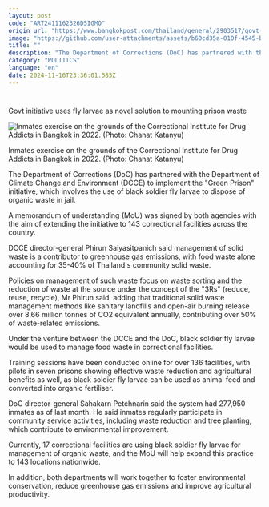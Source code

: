```yaml
---
layout: post
code: "ART2411162326D5IGMO"
origin_url: "https://www.bangkokpost.com/thailand/general/2903517/govt-initiative-uses-fly-larvae-as-novel-solution-to-mounting-prison-waste"
image: "https://github.com/user-attachments/assets/b60cd35a-010f-4545-b5d3-6eb7d58f74bc"
title: ""
description: "The Department of Corrections (DoC) has partnered with the Department of Climate Change and Environment (DCCE) to implement the \"Green Prison\" initiative, which involves the use of black soldier fly larvae to dispose of organic waste in jail."
category: "POLITICS"
language: "en"
date: 2024-11-16T23:36:01.585Z
---
```


# 

Govt initiative uses fly larvae as novel solution to mounting prison waste

![Inmates exercise on the grounds of the Correctional Institute for Drug Addicts in Bangkok in 2022. (Photo: Chanat Katanyu)](https://github.com/user-attachments/assets/139840d0-8c85-49b3-8f96-67be3466c153)

Inmates exercise on the grounds of the Correctional Institute for Drug Addicts in Bangkok in 2022. (Photo: Chanat Katanyu)

The Department of Corrections (DoC) has partnered with the Department of Climate Change and Environment (DCCE) to implement the "Green Prison" initiative, which involves the use of black soldier fly larvae to dispose of organic waste in jail.

A memorandum of understanding (MoU) was signed by both agencies with the aim of extending the initiative to 143 correctional facilities across the country.

DCCE director-general Phirun Saiyasitpanich said management of solid waste is a contributor to greenhouse gas emissions, with food waste alone accounting for 35-40% of Thailand's community solid waste.

Policies on management of such waste focus on waste sorting and the reduction of waste at the source under the concept of the "3Rs" (reduce, reuse, recycle), Mr Phirun said, adding that traditional solid waste management methods like sanitary landfills and open-air burning release over 8.66 million tonnes of CO2 equivalent annually, contributing over 50% of waste-related emissions.

Under the venture between the DCCE and the DoC, black soldier fly larvae would be used to manage food waste in correctional facilities.

Training sessions have been conducted online for over 136 facilities, with pilots in seven prisons showing effective waste reduction and agricultural benefits as well, as black soldier fly larvae can be used as animal feed and converted into organic fertiliser.

DoC director-general Sahakarn Petchnarin said the system had 277,950 inmates as of last month. He said inmates regularly participate in community service activities, including waste reduction and tree planting, which contribute to environmental improvement.

Currently, 17 correctional facilities are using black soldier fly larvae for management of organic waste, and the MoU will help expand this practice to 143 locations nationwide.

In addition, both departments will work together to foster environmental conservation, reduce greenhouse gas emissions and improve agricultural productivity.